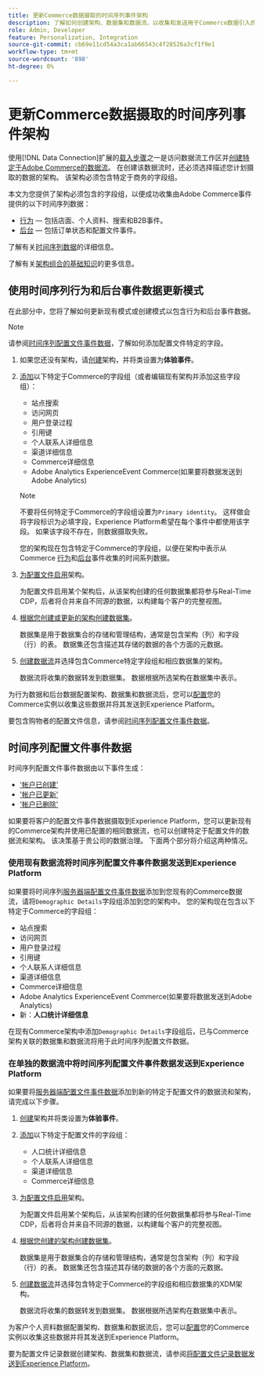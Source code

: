 ```yaml
---
title: 更新Commerce数据摄取的时间序列事件架构
description: 了解如何创建架构、数据集和数据流，以收集和发送用于Commerce数据引入的时间序列事件数据。
role: Admin, Developer
feature: Personalization, Integration
source-git-commit: cb69e11cd54a3ca1ab66543c4f28526a3cf1f9e1
workflow-type: tm+mt
source-wordcount: '898'
ht-degree: 0%

---
```


# 更新Commerce数据摄取的时间序列事件架构

使用[!DNL Data Connection]扩展的[载入步骤](overview.md#onboarding-steps)之一是访问数据流工作区并[创建特定于Adobe Commerce的数据流](https://experienceleague.adobe.com/docs/experience-platform/datastreams/overview.html?lang=zh-Hans)。 在创建该数据流时，还必须选择描述您计划摄取的数据的架构。 该架构必须包含特定于商务的字段组。

本文为您提供了架构必须包含的字段组，以便成功收集由Adobe Commerce事件提供的以下时间序列数据：

- [行为](events.md) — 包括店面、个人资料、搜索和B2B事件。
- [后台](events-backoffice.md) — 包括订单状态和配置文件事件。

了解有关[时间序列数据](data-ingestion.md)的详细信息。

了解有关[架构组合的基础知识](https://experienceleague.adobe.com/docs/experience-platform/xdm/schema/composition.html?lang=zh-Hans)的更多信息。

## 使用时间序列行为和后台事件数据更新模式

在此部分中，您将了解如何更新现有模式或创建模式以包含行为和后台事件数据。

>[!NOTE]
>
>请参阅[时间序列配置文件事件数据](#time-series-profile-event-data)，了解如何添加配置文件特定的字段。

1. 如果您还没有架构，请[创建](https://experienceleague.adobe.com/docs/experience-platform/xdm/ui/resources/schemas.html?lang=zh-Hans#create)架构，并将类设置为&#x200B;**体验事件**。

1. [添加](https://experienceleague.adobe.com/docs/experience-platform/xdm/ui/resources/schemas.html?lang=zh-Hans#add-field-groups)以下特定于Commerce的字段组（或者编辑现有架构并添加这些字段组）：

   - 站点搜索
   - 访问网页
   - 用户登录过程
   - 引用键
   - 个人联系人详细信息
   - 渠道详细信息
   - Commerce详细信息
   - Adobe Analytics ExperienceEvent Commerce(如果要将数据发送到Adobe Analytics)

   >[!NOTE]
   >
   > 不要将任何特定于Commerce的字段组设置为`Primary identity`。 这样做会将字段标识为必填字段，Experience Platform希望在每个事件中都使用该字段。 如果该字段不存在，则数据摄取失败。

   您的架构现在包含特定于Commerce的字段组，以便在架构中表示从Commerce [行为](events.md)和[后台](events-backoffice.md)事件收集的时间系列数据。

1. [为配置文件启用](https://experienceleague.adobe.com/docs/experience-platform/xdm/ui/resources/schemas.html?lang=zh-Hans#profile)架构。

   为配置文件启用某个架构后，从该架构创建的任何数据集都将参与Real-Time CDP，后者将合并来自不同源的数据，以构建每个客户的完整视图。

1. [根据您创建或更新的架构创建数据集](https://experienceleague.adobe.com/docs/platform-learn/implement-mobile-sdk/experience-cloud/platform.html?lang=zh-Hans#create-a-dataset)。

   数据集是用于数据集合的存储和管理结构，通常是包含架构（列）和字段（行）的表。 数据集还包含描述其存储的数据的各个方面的元数据。

1. [创建数据流](https://experienceleague.adobe.com/docs/experience-platform/datastreams/overview.html?lang=zh-Hans)并选择包含Commerce特定字段组和相应数据集的架构。

   数据流将收集的数据转发到数据集。 数据根据所选架构在数据集中表示。

为行为数据和后台数据配置架构、数据集和数据流后，您可以[配置](connect-data.md#data-collection)您的Commerce实例以收集这些数据并将其发送到Experience Platform。

要包含购物者的配置文件信息，请参阅[时间序列配置文件事件数据](#time-series-profile-event-data)。

## 时间序列配置文件事件数据

时间序列配置文件事件数据由以下事件生成：

- [&#39;帐户已创建&#39;](events-backoffice.md#accountcreated)
- [&#39;帐户已更新&#39;](events-backoffice.md#accountupdated)
- [&#39;帐户已删除&#39;](events-backoffice.md#accountdeleted)

如果要将客户的配置文件事件数据摄取到Experience Platform，您可以更新现有的Commerce架构并使用已配置的相同数据流，也可以创建特定于配置文件的数据流和架构。 该决策基于贵公司的数据治理。 下面两个部分将介绍这两种情况。

### 使用现有数据流将时间序列配置文件事件数据发送到Experience Platform

如果要将时间序列[服务器端配置文件事件数据](events-backoffice.md#customer-profile-events-server-side)添加到您现有的Commerce数据流，请将`Demographic Details`字段组添加到您的架构中。 您的架构现在包含以下特定于Commerce的字段组：

- 站点搜索
- 访问网页
- 用户登录过程
- 引用键
- 个人联系人详细信息
- 渠道详细信息
- Commerce详细信息
- Adobe Analytics ExperienceEvent Commerce(如果要将数据发送到Adobe Analytics)
- 新：**人口统计详细信息**

在现有Commerce架构中添加`Demographic Details`字段组后，已与Commerce架构关联的数据集和数据流将用于此时间序列配置文件数据。

### 在单独的数据流中将时间序列配置文件事件数据发送到Experience Platform

如果要将[服务器端配置文件事件数据](events-backoffice.md#customer-profile-events-server-side)添加到新的特定于配置文件的数据流和架构，请完成以下步骤。

1. [创建](https://experienceleague.adobe.com/docs/experience-platform/xdm/ui/resources/schemas.html?lang=zh-Hans#create)架构并将类设置为&#x200B;**体验事件**。

1. [添加](https://experienceleague.adobe.com/docs/experience-platform/xdm/ui/resources/schemas.html?lang=zh-Hans#add-field-groups)以下特定于配置文件的字段组：

   - 人口统计详细信息
   - 个人联系人详细信息
   - 渠道详细信息
   - Commerce详细信息

1. [为配置文件启用](https://experienceleague.adobe.com/docs/experience-platform/xdm/ui/resources/schemas.html?lang=zh-Hans#profile)架构。

   为配置文件启用某个架构后，从该架构创建的任何数据集都将参与Real-Time CDP，后者将合并来自不同源的数据，以构建每个客户的完整视图。

1. [根据您创建的架构创建数据集](https://experienceleague.adobe.com/docs/platform-learn/implement-mobile-sdk/experience-cloud/platform.html?lang=zh-Hans#create-a-dataset)。

   数据集是用于数据集合的存储和管理结构，通常是包含架构（列）和字段（行）的表。 数据集还包含描述其存储的数据的各个方面的元数据。

1. [创建数据流](https://experienceleague.adobe.com/docs/experience-platform/datastreams/overview.html?lang=zh-Hans)并选择包含特定于Commerce的字段组和相应数据集的XDM架构。

   数据流将收集的数据转发到数据集。 数据根据所选架构在数据集中表示。

为客户个人资料数据配置架构、数据集和数据流后，您可以[配置](connect-data.md#data-collection)您的Commerce实例以收集这些数据并将其发送到Experience Platform。

要为配置文件记录数据创建架构、数据集和数据流，请参阅[将配置文件记录数据发送到Experience Platform](profile-data.md)。
